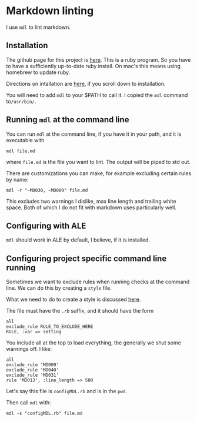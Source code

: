 # Markdown linting

I use `mdl` to lint markdown.

## Installation

The github page for this project is [here](https://github.com/markdownlint/markdownlint).
This is a ruby program. 
So you have to have a sufficiently up-to-date ruby install. 
On mac's this means using homebrew to update ruby. 

Directions on intallation are [here](https://github.com/markdownlint/markdownlint), if you scroll down to installation.

You will need to add `mdl` to your $PATH to call it. 
I copied the `mdl` command to`/usr/bin/`. 

## Running `mdl` at the command line

You can run `mdl` at the command line, if you have it in your path, and it is executable with

`mdl file.md`

where `file.md` is the file you want to lint. The output will be piped to std out. 

There are customizations you can make, for example excluding certain rules by name:

`mdl -r "~MD030, ~MD009" file.md`

This excludes two warnings I dislike, max line length and trailing white space. 
Both of which I do not fit with markdown uses particularly well. 

## Configuring with ALE

`mdl` should work in ALE by default, I believe, if it is installed.

## Configuring project specific command line running

Sometimes we want to exclude rules when running checks at the command line. 
We can do this by creating a `style` file. 

What we need to do to create a style is discussed [here](https://github.com/markdownlint/markdownlint/blob/master/docs/creating_styles.md).

The file must have the `.rb` suffix, and it should have the form

```
all
exclude_rule RULE_TO_EXCLUDE_HERE
RULE, :var => setting
```

You include all at the top to load everything, the generally we shut some warnings off. I like:

```
all
exclude_rule 'MD009'
exclude_rule 'MD040'
exclude_rule 'MD031'
rule 'MD013', :line_length => 500
```

Let's say this file is `configMDL.rb` and is in the `pwd`.

Then call `mdl` with:

`mdl -s "configMDL.rb" file.md`


